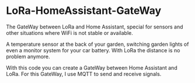 # LoRa-HomeAssistant-GateWay
The GateWay between LoRa and Home Assistant, special for sensors and other situations where WiFi is not stable or available.

A temperature sensor at the back of your garden, switching garden lights of even a monitor system for your car battery. With LoRa the distance is no problem anymore.

With this code you can create a GateWay between Home Assistant and	 LoRa. For this GateWay, I use MQTT to send and receive signals.


